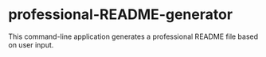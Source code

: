 # professional-README-generator
This command-line application generates a professional README file based on user input.
